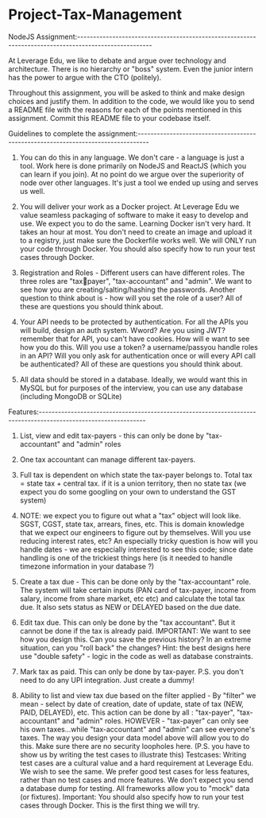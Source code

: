 # Project-Tax-Management


NodeJS Assignment:-----------------------------------------------------------------------------------------------------

At Leverage Edu, we like to debate and argue over technology and architecture. There is no 
hierarchy or "boss" system. Even the junior intern has the power to argue with the CTO (politely).

Throughout this assignment, you will be asked to think and make design choices and justify 
them. In addition to the code, we would like you to send a README file with the reasons for 
each of the points mentioned in this assignment. Commit this README file to your codebase 
itself.


Guidelines to complete the assignment:---------------------------------------------------------------------------------

1. You can do this in any language. We don't care - a language is just a tool. Work here is 
done primarily on NodeJS and ReactJS (which you can learn if you join). At no point do we 
argue over the superiority of node over other languages. It's just a tool we ended up using 
and serves us well.

2. You will deliver your work as a Docker project. At Leverage Edu we value seamless 
packaging of software to make it easy to develop and use. We expect you to do the same. 
Learning Docker isn't very hard. It takes an hour at most. You don't need to create an image 
and upload it to a registry, just make sure the Dockerfile works well. We will ONLY run your 
code through Docker. You should also specify how to run your test cases through Docker.

3. Registration and Roles - Different users can have different roles. The three roles are "tax￾payer", "tax-accountant" and "admin". We want to see how you are 
creating/salting/hashing the passwords. Another question to think about is - how will you 
set the role of a user? All of these are questions you should think about. 

4. Your API needs to be protected by authentication. For all the APIs you will build, design 
an auth system. Wword? Are you using JWT? remember that for API, you can't have cookies. 
How will e want to see how you do this. Will you use a token? a 
username/passyou handle roles in an API? Will you only ask for authentication once or will every 
API call be authenticated? All of these are questions you should think about.

5. All data should be stored in a database. Ideally, we would want this in MySQL but for 
purposes of the interview, you can use any database (including MongoDB or SQLite)


Features:---------------------------------------------------------------------------------------------------------------

1. List, view and edit tax-payers - this can only be done by "tax-accountant" and "admin" 
roles

2. One tax accountant can manage different tax-payers.

3. Full tax is dependent on which state the tax-payer belongs to. Total tax = state tax + 
central tax. if it is a union territory, then no state tax (we expect you do some googling on 
your own to understand the GST system)

4. NOTE: we expect you to figure out what a "tax" object will look like. SGST, CGST, state tax, 
arrears, fines, etc. This is domain knowledge that we expect our engineers to figure out by 
themselves. Will you use reducing interest rates, etc? An especially tricky question is how 
will you handle dates - we are especially interested to see this code; since date handling is 
one of the trickiest things here (is it needed to handle timezone information in your 
database ?)

5. Create a tax due - This can be done only by the "tax-accountant" role. The system will 
take certain inputs (PAN card of tax-payer, income from salary, income from share market, 
etc etc) and calculate the total tax due. It also sets status as NEW or DELAYED based on the 
due date.

6. Edit tax due. This can only be done by the "tax accountant". But it cannot be done if the 
tax is already paid. 
IMPORTANT: We want to see how you design this. Can you save the previous history? In an 
extreme situation, can you "roll back" the changes? 
Hint: the best designs here use "double safety" - logic in the code as well as database 
constraints.

7. Mark tax as paid. This can only be done by tax-payer. 
P.S. you don't need to do any UPI integration. Just create a dummy!

8. Ability to list and view tax due based on the filter applied - By "filter" we mean - select by 
date of creation, date of update, state of tax (NEW, PAID, DELAYED), etc. This action can be 
done by all : "tax-payer", "tax-accountant" and "admin" roles. HOWEVER - "tax-payer" can 
only see his own taxes...while "tax-accountant" and "admin" can see everyone's taxes. The 
way you design your data model above will allow you to do this. Make sure there are no 
security loopholes here. (P.S. you have to show us by writing the test cases to illustrate this)
Testcases:
Writing test cases are a cultural value and a hard requirement at Leverage Edu. We wish to 
see the same. We prefer good test cases for less features, rather than no test cases and 
more features.
We don't expect you send a database dump for testing. All frameworks allow you to "mock" 
data (or fixtures). 
Important: You should also specify how to run your test cases through Docker. This is the 
first thing we will try.